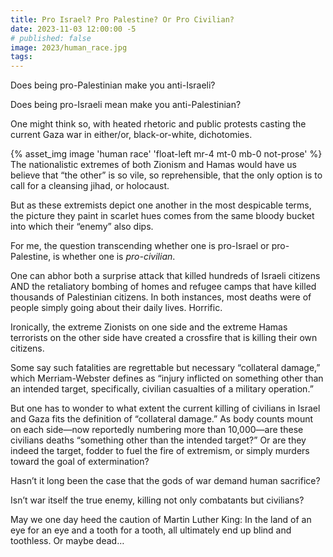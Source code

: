 ```yaml
---
title: Pro Israel? Pro Palestine? Or Pro Civilian?
date: 2023-11-03 12:00:00 -5
# published: false
image: 2023/human_race.jpg
tags:
---
```

Does being pro-Palestinian make you anti-Israeli?

Does being pro-Israeli mean make you anti-Palestinian? 

One might think so, with heated rhetoric and public protests casting the current Gaza war in either/or, black-or-white, dichotomies. 
<!-- excerpt -->

{% asset_img image 'human race' 'float-left mr-4 mt-0 mb-0 not-prose' %}
The nationalistic extremes of both Zionism and Hamas would have us believe that
“the other” is so vile, so reprehensible, that the only option is to call for a
cleansing jihad, or holocaust. 

But as these extremists depict one another in the most despicable terms, the
picture they paint in scarlet hues comes from the same bloody bucket into which
their “enemy” also dips.

For me, the question transcending whether one is pro-Israel or pro-Palestine,
is whether one is *pro-civilian*. 
 
One can abhor both a surprise attack that killed hundreds of Israeli citizens
AND the retaliatory bombing of homes and refugee camps that have killed
thousands of Palestinian citizens. In both instances, most deaths were of
people simply going about their daily lives. Horrific.

Ironically, the extreme Zionists on one side and the extreme Hamas terrorists
on the other side have created a crossfire that is killing their own citizens. 

Some say such fatalities are regrettable but necessary “collateral damage,”
which Merriam-Webster defines as “injury inflicted on something other than an
intended target, specifically, civilian casualties of a military operation.”

But one has to wonder to what extent the current killing of civilians in Israel
and Gaza fits the definition of “collateral damage.” As body counts mount on
each side—now reportedly numbering more than 10,000—are these civilians deaths
“something other than the intended target?” Or are they indeed the target,
fodder to fuel the fire of extremism, or simply murders toward the goal of
extermination?

Hasn’t it long been the case that the gods of war demand human sacrifice? 

Isn’t war itself the true enemy, killing not only combatants but civilians? 

May we one day heed the caution of Martin Luther King: In the land of an eye
for an eye and a tooth for a tooth, all ultimately end up blind and toothless.
Or maybe dead…


